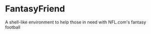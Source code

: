 FantasyFriend
=============

A shell-like environment to help those in need with NFL.com's fantasy football